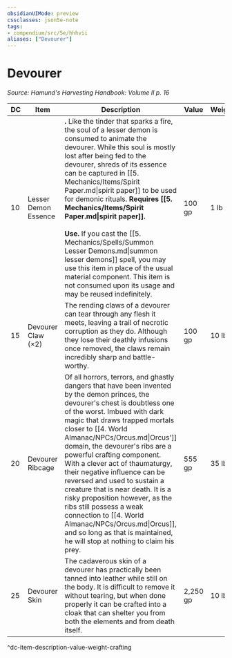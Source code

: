 ```yaml
---
obsidianUIMode: preview
cssclasses: json5e-note
tags:
- compendium/src/5e/hhhvii
aliases: ["Devourer"]
---
```

# Devourer
*Source: Hamund's Harvesting Handbook: Volume II p. 16* 

| DC | Item | Description | Value | Weight | Crafting |
|----|------|-------------|-------|--------|----------|
| 10 | Lesser Demon Essence | **.** Like the tinder that sparks a fire, the soul of a lesser demon is consumed to animate the devourer. While this soul is mostly lost after being fed to the devourer, shreds of its essence can be captured in [[5. Mechanics/Items/Spirit Paper.md\|spirit paper]] to be used for demonic rituals. **Requires [[5. Mechanics/Items/Spirit Paper.md\|spirit paper]].**<br /><br />**Use.** If you cast the [[5. Mechanics/Spells/Summon Lesser Demons.md\|summon lesser demons]] spell, you may use this item in place of the usual material component. This item is not consumed upon its usage and may be reused indefinitely. | 100 gp | 1 lb | — |
| 15 | Devourer Claw (×2) | The rending claws of a devourer can tear through any flesh it meets, leaving a trail of necrotic corruption as they do. Although they lose their deathly infusions once removed, the claws remain incredibly sharp and battle-worthy. | 100 gp | 10 lb | Any +2 melee slashing weapon except whips |
| 20 | Devourer Ribcage | Of all horrors, terrors, and ghastly dangers that have been invented by the demon princes, the devourer's chest is doubtless one of the worst. Imbued with dark magic that draws trapped mortals closer to [[4. World Almanac/NPCs/Orcus.md\|Orcus']] domain, the devourer's ribs are a powerful crafting component. With a clever act of thaumaturgy, their negative influence can be reversed and used to sustain a creature that is near death. It is a risky proposition however, as the ribs still possess a weak connection to [[4. World Almanac/NPCs/Orcus.md\|Orcus]], and so long as that is maintained, he will stop at nothing to claim his prey. | 555 gp | 35 lb | [[5. Mechanics/Items/Breastplate Of The Boundary.md\|Breastplate of the Boundary]] |
| 25 | Devourer Skin | The cadaverous skin of a devourer has practically been tanned into leather while still on the body. It is difficult to remove it without tearing, but when done properly it can be crafted into a cloak that can shelter you from both the elements and from death itself. | 2,250 gp | 10 lb | [[5. Mechanics/Items/Necrotic Cloak.md\|Necrotic Cloak]] |
^dc-item-description-value-weight-crafting